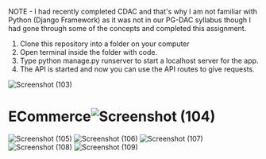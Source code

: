 NOTE - I had recently completed CDAC and that's why I am not familiar with Python (Django Framework) as it was not in our PG-DAC syllabus though I had gone through some of the concepts and completed this assignment.


1. Clone this repository into a folder on your computer
2. Open terminal inside the folder with code.
3. Type python manage.py runserver to start a localhost server for the app.
4. The API is started and now you can use the API routes to give requests.

![Screenshot (103)](https://user-images.githubusercontent.com/104364993/213156782-5f3cf01c-ecd8-4c6e-9a5a-2e6ef66a086e.png)
# ECommerce![Screenshot (104)](https://user-images.githubusercontent.com/104364993/213156966-f9aac38c-aa00-426b-958d-e9eb63f90740.png)
![Screenshot (105)](https://user-images.githubusercontent.com/104364993/213157004-695bf157-79d4-473a-81bd-dd11f7b62e90.png)
![Screenshot (106)](https://user-images.githubusercontent.com/104364993/213157026-fdf53b0a-8f5f-418f-a59b-c047736221de.png)
![Screenshot (107)](https://user-images.githubusercontent.com/104364993/213157057-ada1cdfc-edee-443c-900d-cefd621778b2.png)
![Screenshot (108)](https://user-images.githubusercontent.com/104364993/213157079-fd46bd51-f373-4cad-aa5a-50eb4461d118.png)
![Screenshot (109)](https://user-images.githubusercontent.com/104364993/213157106-ffd48345-36e7-49c2-baa4-6cff17032c7d.png)
